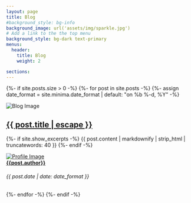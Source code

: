 ```yaml
---
layout: page
title: Blog
#background_style: bg-info
background_image: url('assets/img/sparkle.jpg')
# Add a link to the the top menu
background_style: bg-dark text-primary
menus:
  header:
    title: Blog
    weight: 2

sections:
---
```


{%- if site.posts.size > 0 -%}
    {%- for post in site.posts -%}
		{%- assign date_format = site.minima.date_format | default: "on %b %-d, %Y" -%}
<div class="row">
	<div class="col-md-4">
		<div class="blog-image"><img src="{{site.baseurl}}{{ post.image }}" alt="Blog Image"></div>
	</div>
	<div class="col-md-6">
		<div class="blog-info">
			<h2 class="title">
				<a class="post-link" href="{{ post.url | relative_url }}">
					<b>{{ post.title | escape }}</b>
				</a>
			</h2>
			<p>{%- if site.show_excerpts -%}
				{{ post.content | markdownify | strip_html | truncatewords: 40 }}
				<!--{{ post.excerpt }} -->
				{%- endif -%}
			</p>
		</div>
	</div>
	<div class="col-md-2">
		<div class="avatar-area">
			<a class="avatar" href="{{post.authorhome}}"><img src="{{post.avatar}}" alt="Profile Image"></a>
			<div class="right-area">
				<a class="name" href="{{post.authorhome}}"><b>{{post.author}}</b></a>
				<h6 class="date">{{ post.date | date: date_format }}</h6>
			</div>
		</div>
	</div>
</div>
	{%- endfor -%}
{%- endif -%}
